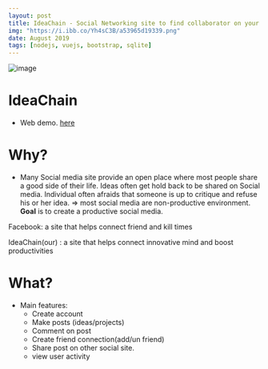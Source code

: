 ```yaml
---
layout: post
title: IdeaChain - Social Networking site to find collaborator on your project
img: "https://i.ibb.co/Yh4sC3B/a53965d19339.png"
date: August 2019
tags: [nodejs, vuejs, bootstrap, sqlite]
---
```


![image]({{page.img|relative_url}})



# IdeaChain
- Web demo. [here](http://ideachain.glitch.me/)

# Why? 
- Many Social media site provide an open place where most people share a good side of their life. Ideas often get hold back to be shared on Social media. Individual often afraids that someone is up to critique and refuse his or her idea. => most social media are non-productive environment. **Goal** is to create a productive social media. 

Facebook: a site that helps connect friend and kill times 

IdeaChain(our) : a site that helps connect innovative mind and boost productivities

# What? 
- Main features: 
  - Create account
  - Make posts (ideas/projects)
  - Comment on post
  - Create friend connection(add/un friend)
  - Share post on other social site. 
  - view user activity
